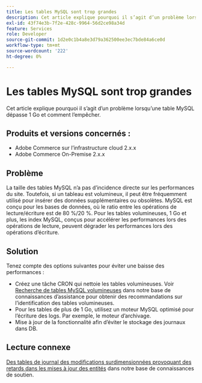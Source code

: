 ```yaml
---
title: Les tables MySQL sont trop grandes
description: Cet article explique pourquoi il s’agit d’un problème lorsqu’une table MySQL dépasse 1 Go et comment l’empêcher.
exl-id: 43f74e3b-7f2e-428c-9964-56d2ce98a34d
feature: Services
role: Developer
source-git-commit: 1d2e0c1b4a8e3d79a362500ee3ec7bde84a6ce0d
workflow-type: tm+mt
source-wordcount: '222'
ht-degree: 0%

---
```


# Les tables MySQL sont trop grandes

Cet article explique pourquoi il s’agit d’un problème lorsqu’une table MySQL dépasse 1 Go et comment l’empêcher.

## Produits et versions concernés :

* Adobe Commerce sur l’infrastructure cloud 2.x.x
* Adobe Commerce On-Premise 2.x.x

## Problème

La taille des tables MySQL n’a pas d’incidence directe sur les performances du site. Toutefois, si un tableau est volumineux, il peut être fréquemment utilisé pour insérer des données supplémentaires ou obsolètes. MySQL est conçu pour les bases de données, où le ratio entre les opérations de lecture/écriture est de 80 %/20 %.  Pour les tables volumineuses, 1 Go et plus, les index MySQL, conçus pour accélérer les performances lors des opérations de lecture, peuvent dégrader les performances lors des opérations d’écriture.

## Solution

Tenez compte des options suivantes pour éviter une baisse des performances :

* Créez une tâche CRON qui nettoie les tables volumineuses. Voir [Recherche de tables MySQL volumineuses](/help/how-to/general/find-large-mysql-tables.md) dans notre base de connaissances d’assistance pour obtenir des recommandations sur l’identification des tables volumineuses.
* Pour les tables de plus de 1 Go, utilisez un moteur MySQL optimisé pour l’écriture des logs. Par exemple, le moteur d’archivage.
* Mise à jour de la fonctionnalité afin d’éviter le stockage des journaux dans DB.

## Lecture connexe

[Des tables de journal des modifications surdimensionnées provoquant des retards dans les mises à jour des entités](/help/troubleshooting/database/changes-in-the-database-are-not-reflected-on-the-storefront.md) dans notre base de connaissances de soutien.
